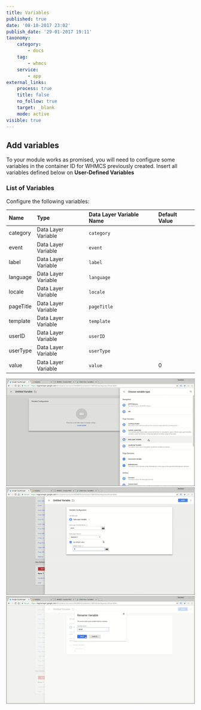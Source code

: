 ```yaml
---
title: Variables
published: true
date: '08-10-2017 23:02'
publish_date: '29-01-2017 19:11'
taxonomy:
    category:
        - docs
    tag:
        - whmcs
    service:
        - app
external_links:
    process: true
    title: false
    no_follow: true
    target: _blank
    mode: active
visible: true
---
```


## Add variables

To your module works as promised, you will need to configure some variables in the container ID for WHMCS previously created. Insert all variables defined below on **User-Defined Variables**

### List of Variables

Configure the following variables:

|  Name  |  Type  |  Data Layer Variable Name  |	Default Value	|
|  :-----          |  :-----          |  :-----          |	:-----		|
|  category |  Data Layer Variable |  `category` |	|
|  event |  Data Layer Variable | `event`  |	|
|  label |  Data Layer Variable |  `label`  |	|
|  language |  Data Layer Variable |  `language`  |	|
|  locale |  Data Layer Variable |  `locale` |   |
| pageTitle | Data Layer Variable | `pageTitle` | |
| template | Data Layer Variable | `template` | |
| userID | Data Layer Variable | `userID` | |
| userType | Data Layer Variable | `userType` | |
| value | Data Layer Variable | `value` | 0 |

![Select Data Layer Variable option](img-00008.jpg)
![Configure the name of the variable](img-00010.jpg)
![ save the variable](img-00011.jpg)
